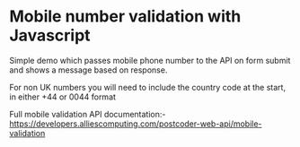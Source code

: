 # Mobile number validation with Javascript

Simple demo which passes mobile phone number to the API on form submit and shows a message based on response.

For non UK numbers you will need to include the country code at the start, in either +44 or 0044 format

Full mobile validation API documentation:- https://developers.alliescomputing.com/postcoder-web-api/mobile-validation
